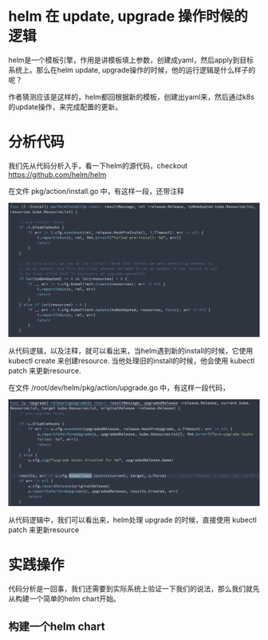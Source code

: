 # helm 在 update, upgrade 操作时候的逻辑

helm是一个模板引擎，作用是讲模板填上参数，创建成yaml，然后apply到目标系统上。那么在helm update, upgrade操作的时候，他的运行逻辑是什么样子的呢？

作者猜测应该是这样的，helm都回根据新的模板，创建出yaml来，然后通过k8s的update操作，来完成配置的更新。

# 分析代码

我们先从代码分析入手，看一下helm的源代码，checkout https://github.com/helm/helm

在文件 pkg/action/install.go 中，有这样一段，还带注释

![](imgs/2022-03-02-21-14-30.png)

从代码逻辑，以及注释，就可以看出来，当helm遇到新的install的时候，它使用 kubectl create 来创建resource. 当他处理旧的install的时候，他会使用 kubectl patch 来更新resource.

在文件 /root/dev/helm/pkg/action/upgrade.go 中，有这样一段代码，

![](imgs/2022-03-02-21-28-32.png)

从代码逻辑中，我们可以看出来，helm处理 upgrade 的时候，直接使用 kubectl patch 来更新resource

# 实践操作

代码分析是一回事，我们还需要到实际系统上验证一下我们的说法，那么我们就先从构建一个简单的helm chart开始。

## 构建一个helm chart


